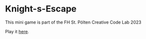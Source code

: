 # Knight-s-Escape
This mini game is part of the FH St. Pölten Creative Code Lab 2023

Play it [here](https://cc221036.students.fhstp.ac.at/22WS/ccl/).
